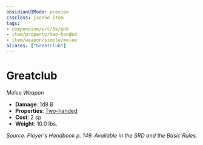 ```yaml
---
obsidianUIMode: preview
cssclass: json5e-item
tags:
- compendium/src/5e/phb
- item/property/two-handed
- item/weapon/simple/melee
aliases: ["Greatclub"]
---
```

# Greatclub
*Melee Weapon*  

- **Damage**: 1d8 B
- **Properties**: [Two-handed](/compendium/rules/item-properties.md#Two-handed)
- **Cost**: 2 sp
- **Weight**: 10.0 lbs.

*Source: Player's Handbook p. 149. Available in the SRD and the Basic Rules.*